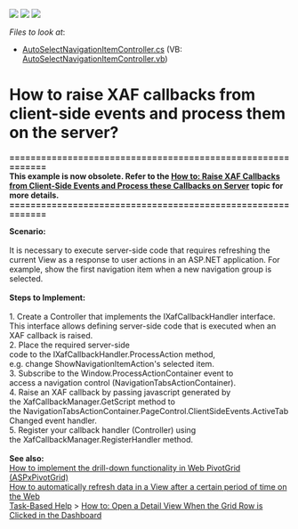 <!-- default badges list -->
![](https://img.shields.io/endpoint?url=https://codecentral.devexpress.com/api/v1/VersionRange/128592567/11.2.7%2B)
[![](https://img.shields.io/badge/Open_in_DevExpress_Support_Center-FF7200?style=flat-square&logo=DevExpress&logoColor=white)](https://supportcenter.devexpress.com/ticket/details/E3778)
[![](https://img.shields.io/badge/📖_How_to_use_DevExpress_Examples-e9f6fc?style=flat-square)](https://docs.devexpress.com/GeneralInformation/403183)
<!-- default badges end -->
<!-- default file list -->
*Files to look at*:

* [AutoSelectNavigationItemController.cs](./CS/NavBarExample.Module.Web/Controllers/AutoSelectNavigationItemController.cs) (VB: [AutoSelectNavigationItemController.vb](./VB/NavBarExample.Module.Web/Controllers/AutoSelectNavigationItemController.vb))
<!-- default file list end -->
# How to raise XAF callbacks from client-side events and process them on the server?


<p><strong>============================================================<br>This example is now obsolete. Refer to the <a href="https://documentation.devexpress.com/eXpressAppFramework/119706/Task-Based-Help/Miscellaneous-UI-Customizations/How-to-Raise-XAF-Callbacks-from-Client-Side-Events-and-Process-these-Callbacks-on-Server">How to: Raise XAF Callbacks from Client-Side Events and Process these Callbacks on Server</a> topic for more details.<br>============================================================</strong></p>
<p><strong>Scenario:</strong><br><br>It is necessary to execute server-side code that requires refreshing the current View as a response to user actions in an ASP.NET application. For example, show the first navigation item when a new navigation group is selected.<br><br><strong>Steps to Implement:</strong><br><br>1. Create a Controller that implements the IXafCallbackHandler interface. This interface allows defining server-side code that is executed when an XAF callback is raised.<br>2. Place the required server-side code to the IXafCallbackHandler.ProcessAction method, e.g. change ShowNavigationItemAction's selected item.<br>3. Subscribe to the Window.ProcessActionContainer event to access a navigation control (NavigationTabsActionContainer).<br>4. Raise an XAF callback by passing javascript generated by the XafCallbackManager.GetScript method to the NavigationTabsActionContainer.PageControl.ClientSideEvents.ActiveTabChanged event handler.<br>5. Register your callback handler (Controller) using the XafCallbackManager.RegisterHandler method.<br><br><strong>See also:</strong><br><a href="https://www.devexpress.com/Support/Center/p/E4087">How to implement the drill-down functionality in Web PivotGrid (ASPxPivotGrid)</a><br><a href="https://www.devexpress.com/Support/Center/p/KA18958">How to automatically refresh data in a View after a certain period of time on the Web</a><br><a href="https://documentation.devexpress.com/eXpressAppFramework/112682/Task-Based-Help">Task-Based Help</a> > <a href="https://documentation.devexpress.com/eXpressAppFramework/118348/Task-Based-Help/Dashboards/How-to-Open-a-Detail-View-When-the-Grid-Row-is-Clicked-in-the-Dashboard">How to: Open a Detail View When the Grid Row is Clicked in the Dashboard</a></p>

<br/>


